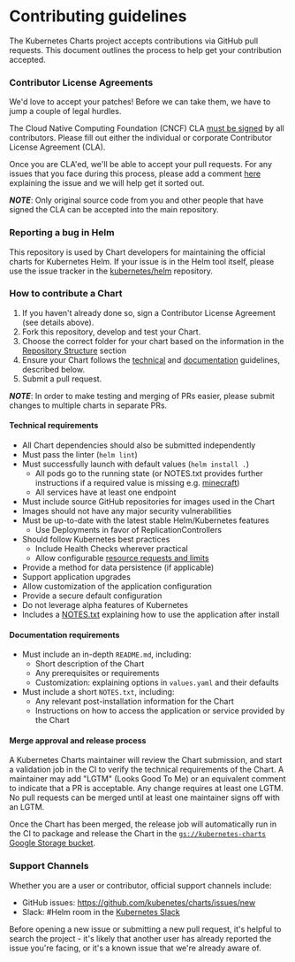 # Contributing guidelines

The Kubernetes Charts project accepts contributions via GitHub pull requests. This document outlines the process to help get your contribution accepted.

### Contributor License Agreements

We'd love to accept your patches! Before we can take them, we have to jump a couple of legal hurdles.

The Cloud Native Computing Foundation (CNCF) CLA [must be signed](https://github.com/kubernetes/community/blob/master/CLA.md) by all contributors.
Please fill out either the individual or corporate Contributor License
Agreement (CLA).

Once you are CLA'ed, we'll be able to accept your pull requests. For any issues that you face during this process,
please add a comment [here](https://github.com/kubernetes/kubernetes/issues/27796) explaining the issue and we will help get it sorted out.

***NOTE***: Only original source code from you and other people that have signed the CLA can be accepted into the main repository.

### Reporting a bug in Helm

This repository is used by Chart developers for maintaining the official charts for Kubernetes Helm. If your issue is in the Helm tool itself, please use the issue tracker in the [kubernetes/helm](https://github.com/kubernetes/helm) repository.

### How to contribute a Chart

1. If you haven't already done so, sign a Contributor License Agreement (see details above).
1. Fork this repository, develop and test your Chart.
1. Choose the correct folder for your chart based on the information in the [Repository Structure](README.md#repository-structure) section
1. Ensure your Chart follows the [technical](#technical-requirements) and [documentation](#documentation-requirements) guidelines, described below.
1. Submit a pull request.

***NOTE***: In order to make testing and merging of PRs easier, please submit changes to multiple charts in separate PRs.

#### Technical requirements

* All Chart dependencies should also be submitted independently
* Must pass the linter (`helm lint`)
* Must successfully launch with default values (`helm install .`)
    * All pods go to the running state (or NOTES.txt provides further instructions if a required value is missing e.g. [minecraft](https://github.com/kubernetes/charts/blob/master/stable/minecraft/templates/NOTES.txt#L3))
    * All services have at least one endpoint
* Must include source GitHub repositories for images used in the Chart
* Images should not have any major security vulnerabilities
* Must be up-to-date with the latest stable Helm/Kubernetes features
    * Use Deployments in favor of ReplicationControllers
* Should follow Kubernetes best practices
    * Include Health Checks wherever practical
    * Allow configurable [resource requests and limits](http://kubernetes.io/docs/user-guide/compute-resources/#resource-requests-and-limits-of-pod-and-container)
* Provide a method for data persistence (if applicable)
* Support application upgrades
* Allow customization of the application configuration
* Provide a secure default configuration
* Do not leverage alpha features of Kubernetes
* Includes a [NOTES.txt](https://github.com/kubernetes/helm/blob/master/docs/charts.md#chart-license-readme-and-notes) explaining how to use the application after install

#### Documentation requirements

* Must include an in-depth `README.md`, including:
    * Short description of the Chart
    * Any prerequisites or requirements
    * Customization: explaining options in `values.yaml` and their defaults
* Must include a short `NOTES.txt`, including:
    * Any relevant post-installation information for the Chart
    * Instructions on how to access the application or service provided by the Chart

#### Merge approval and release process

A Kubernetes Charts maintainer will review the Chart submission, and start a validation job in the CI to verify the technical requirements of the Chart. A maintainer may add "LGTM" (Looks Good To Me) or an equivalent comment to indicate that a PR is acceptable. Any change requires at least one LGTM. No pull requests can be merged until at least one maintainer signs off with an LGTM.

Once the Chart has been merged, the release job will automatically run in the CI to package and release the Chart in the [`gs://kubernetes-charts` Google Storage bucket](https://console.cloud.google.com/storage/browser/kubernetes-charts/).

### Support Channels

Whether you are a user or contributor, official support channels include:

- GitHub issues: https://github.com/kubenetes/charts/issues/new
- Slack: #Helm room in the [Kubernetes Slack](http://slack.kubernetes.io/)

Before opening a new issue or submitting a new pull request, it's helpful to search the project - it's likely that another user has already reported the issue you're facing, or it's a known issue that we're already aware of.
